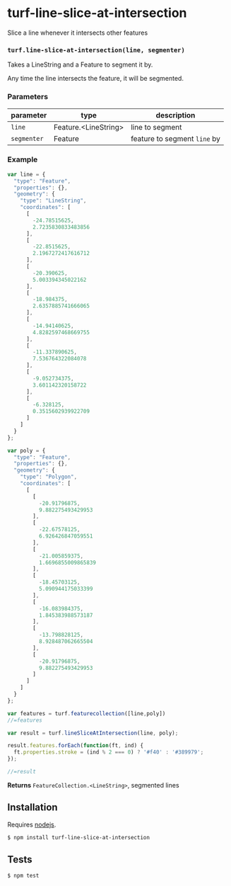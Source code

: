# turf-line-slice-at-intersection

Slice a line whenever it intersects other features


### `turf.line-slice-at-intersection(line, segmenter)`

Takes a LineString and a Feature to segment it by. 

Any time the line intersects the feature, it will be segmented.

### Parameters

| parameter   | type                    | description                  |
| ----------- | ----------------------- | ---------------------------- |
| `line`      | Feature\.\<LineString\> | line to segment              |
| `segmenter` | Feature                 | feature to segment `line` by |


### Example

```js
var line = {
  "type": "Feature",
  "properties": {},
  "geometry": {
    "type": "LineString",
    "coordinates": [
      [
        -24.78515625,
        2.7235830833483856
      ],
      [
        -22.8515625,
        2.1967272417616712
      ],
      [
        -20.390625,
        5.003394345022162
      ],
      [
        -18.984375,
        2.6357885741666065
      ],
      [
        -14.94140625,
        4.8282597468669755
      ],
      [
        -11.337890625,
        7.536764322084078
      ],
      [
        -9.052734375,
        3.601142320158722
      ],
      [
        -6.328125,
        0.3515602939922709
      ]
    ]
  }
};

var poly = {
  "type": "Feature",
  "properties": {},
  "geometry": {
    "type": "Polygon",
    "coordinates": [
      [
        [
          -20.91796875,
          9.882275493429953
        ],
        [
          -22.67578125,
          6.926426847059551
        ],
        [
          -21.005859375,
          1.6696855009865839
        ],
        [
          -18.45703125,
          5.090944175033399
        ],
        [
          -16.083984375,
          1.845383988573187
        ],
        [
          -13.798828125,
          8.928487062665504
        ],
        [
          -20.91796875,
          9.882275493429953
        ]
      ]
    ]
  }
};

var features = turf.featurecollection([line,poly])
//=features

var result = turf.lineSliceAtIntersection(line, poly);

result.features.forEach(function(ft, ind) {
  ft.properties.stroke = (ind % 2 === 0) ? '#f40' : '#389979';
});

//=result
```


**Returns** `FeatureCollection.<LineString>`, segmented lines

## Installation

Requires [nodejs](http://nodejs.org/).

```sh
$ npm install turf-line-slice-at-intersection
```

## Tests

```sh
$ npm test
```


